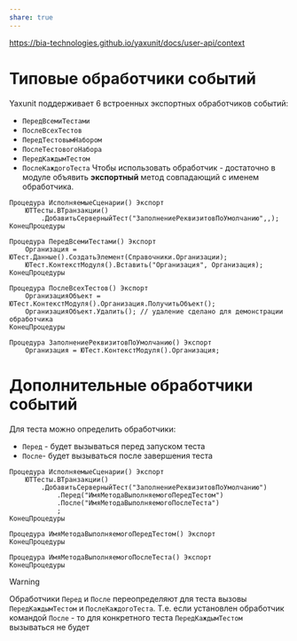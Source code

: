 ```yaml
---
share: true  
---
```

https://bia-technologies.github.io/yaxunit/docs/user-api/context
# Типовые обработчики событий
Yaxunit поддерживает 6 встроенных экспортных обработчиков событий:
- `ПередВсемиТестами`
- `ПослеВсехТестов`
- `ПередТестовымНабором`
- `ПослеТестовогоНабора`
- `ПередКаждымТестом`
- `ПослеКаждогоТеста`
Чтобы использовать обработчик - достаточно в модуле объявить **экспортный** метод совпадающий с именем обработчика.
```bsl
Процедура ИсполняемыеСценарии() Экспорт
	ЮТТесты.ВТранзакции()
		.ДобавитьСерверныйТест("ЗаполнениеРеквизитовПоУмолчанию",,);
КонецПроцедуры

Процедура ПередВсемиТестами() Экспорт
	Организация = ЮТест.Данные().СоздатьЭлемент(Справочники.Организации);
	ЮТест.КонтекстМодуля().Вставить("Организация", Организация);
КонецПроцедуры

Процедура ПослеВсехТестов() Экспорт
	ОрганизацияОбъект = ЮТест.КонтекстМодуля().Организация.ПолучитьОбъект();
	ОрганизацияОбъект.Удалить(); // удаление сделано для демонстрации обработчика
КонецПроцедуры

Процедура ЗаполнениеРеквизитовПоУмолчанию() Экспорт
	Организация = ЮТест.КонтекстМодуля().Организация;
```
# Дополнительные обработчики событий

Для теста можно определить обработчики:
- `Перед` - будет вызываться перед запуском теста 
- `После`- будет вызываться после завершения теста
```bsl
Процедура ИсполняемыеСценарии() Экспорт
	ЮТТесты.ВТранзакции()
		.ДобавитьСерверныйТест("ЗаполнениеРеквизитовПоУмолчанию")
			.Перед("ИмяМетодаВыполняемогоПередТестом")
			.После("ИмяМетодаВыполняемогоПослеТеста")
			;
КонецПроцедуры

Процедура ИмяМетодаВыполняемогоПередТестом() Экспорт
КонецПроцедуры

Процедура ИмяМетодаВыполняемогоПослеТеста() Экспорт
КонецПроцедуры

```
> [!warning]
> Обработчики `Перед` и `После` переопределяют для теста вызовы `ПередКаждымТестом` и `ПослеКаждогоТеста`. Т.е. если установлен обработчик командой `После` - то для конкретного теста `ПередКаждымТестом` вызываться не будет